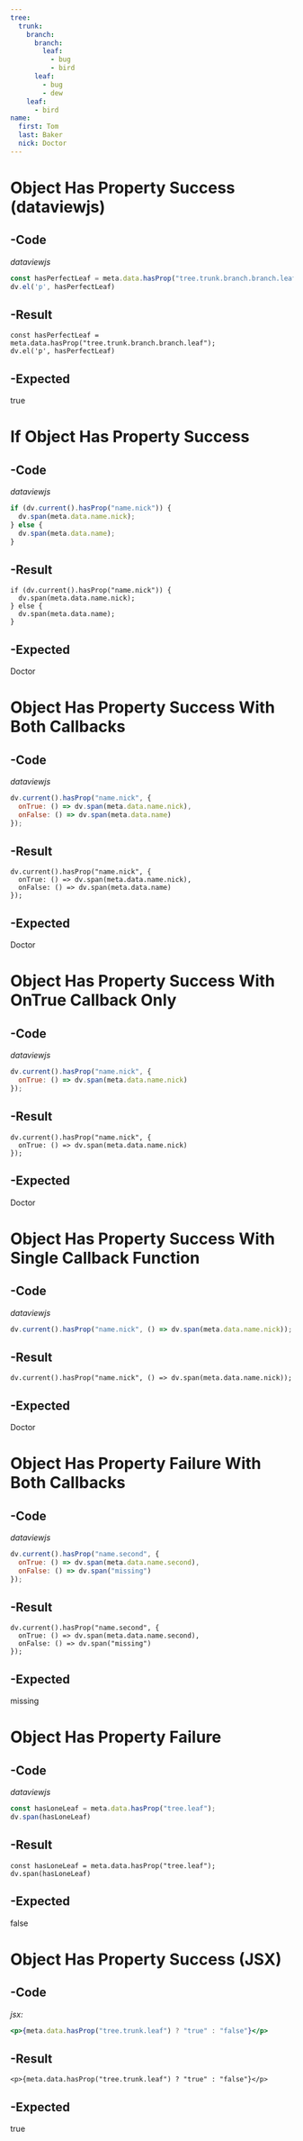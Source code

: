 ```yaml
---
tree:
  trunk:
    branch:
      branch:
        leaf:
          - bug
          - bird
      leaf:
        - bug
        - dew
    leaf:
      - bird
name:
  first: Tom
  last: Baker
  nick: Doctor
---
```

# Object Has Property Success (dataviewjs)
## -Code
*dataviewjs*
```js
const hasPerfectLeaf = meta.data.hasProp("tree.trunk.branch.branch.leaf");
dv.el('p', hasPerfectLeaf)
```
## -Result
```dataviewjs
const hasPerfectLeaf = meta.data.hasProp("tree.trunk.branch.branch.leaf");
dv.el('p', hasPerfectLeaf)
```
## -Expected
true
# If Object Has Property Success
## -Code
*dataviewjs*
```js
if (dv.current().hasProp("name.nick")) {
  dv.span(meta.data.name.nick);
} else {
  dv.span(meta.data.name);
}
```
## -Result
```dataviewjs
if (dv.current().hasProp("name.nick")) {
  dv.span(meta.data.name.nick);
} else {
  dv.span(meta.data.name);
}
```
## -Expected
Doctor
# Object Has Property Success With Both Callbacks 
## -Code
*dataviewjs*
```js
dv.current().hasProp("name.nick", { 
  onTrue: () => dv.span(meta.data.name.nick),
  onFalse: () => dv.span(meta.data.name)
});
```
## -Result
```dataviewjs
dv.current().hasProp("name.nick", { 
  onTrue: () => dv.span(meta.data.name.nick),
  onFalse: () => dv.span(meta.data.name)
});
```
## -Expected
Doctor
# Object Has Property Success With OnTrue Callback Only 
## -Code
*dataviewjs*
```js
dv.current().hasProp("name.nick", { 
  onTrue: () => dv.span(meta.data.name.nick)
});
```
## -Result
```dataviewjs
dv.current().hasProp("name.nick", { 
  onTrue: () => dv.span(meta.data.name.nick)
});
```
## -Expected
Doctor
# Object Has Property Success With Single Callback Function 
## -Code
*dataviewjs*
```js
dv.current().hasProp("name.nick", () => dv.span(meta.data.name.nick));
```
## -Result
```dataviewjs
dv.current().hasProp("name.nick", () => dv.span(meta.data.name.nick));
```
## -Expected
Doctor
# Object Has Property Failure With Both Callbacks 
## -Code
*dataviewjs*
```js
dv.current().hasProp("name.second", {
  onTrue: () => dv.span(meta.data.name.second),
  onFalse: () => dv.span("missing")
});
```
## -Result
```dataviewjs
dv.current().hasProp("name.second", {
  onTrue: () => dv.span(meta.data.name.second),
  onFalse: () => dv.span("missing")
});
```
## -Expected
missing
# Object Has Property Failure
## -Code
*dataviewjs*
```js
const hasLoneLeaf = meta.data.hasProp("tree.leaf");
dv.span(hasLoneLeaf)
```
## -Result
```dataviewjs
const hasLoneLeaf = meta.data.hasProp("tree.leaf");
dv.span(hasLoneLeaf)
```
## -Expected
false
# Object Has Property Success (JSX)
## -Code
*jsx:*
```jsx
<p>{meta.data.hasProp("tree.trunk.leaf") ? "true" : "false"}</p>
```
## -Result
```jsx:
<p>{meta.data.hasProp("tree.trunk.leaf") ? "true" : "false"}</p>
```

## -Expected
true